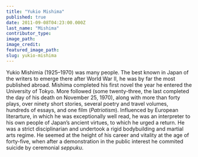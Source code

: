 ```yaml
---
title: "Yukio Mishima"
published: true
date: 2011-09-08T04:23:00.000Z
last_name: "Mishima"
contributor_type:
image_path:
image_credit:
featured_image_path:
slug: yukio-mishima
---
```


Yukio Mishimia (1925–1970) was many people. The best known in Japan of the writers to emerge there after World War II, he was by far the most published abroad. Mishima completed his first novel the year he entered the University of Tokyo. More followed (some twenty-three, the last completed the day of his death on November 25, 1970), along with more than forty plays, over ninety short stories, several poetry and travel volumes, hundreds of essays, and one film (_Patriotism_). Influenced by European literarture, in which he was exceptionally well read, he was an interpreter to his own people of Japan’s ancient virtues, to which he urged a return. He was a strict disciplinarian and undertook a rigid bodybuilding and martial arts regime. He seemed at the height of his career and vitality at the age of forty-five, when after a demonstration in the public interest he commited suicide by ceremonial _seppuku_. 

